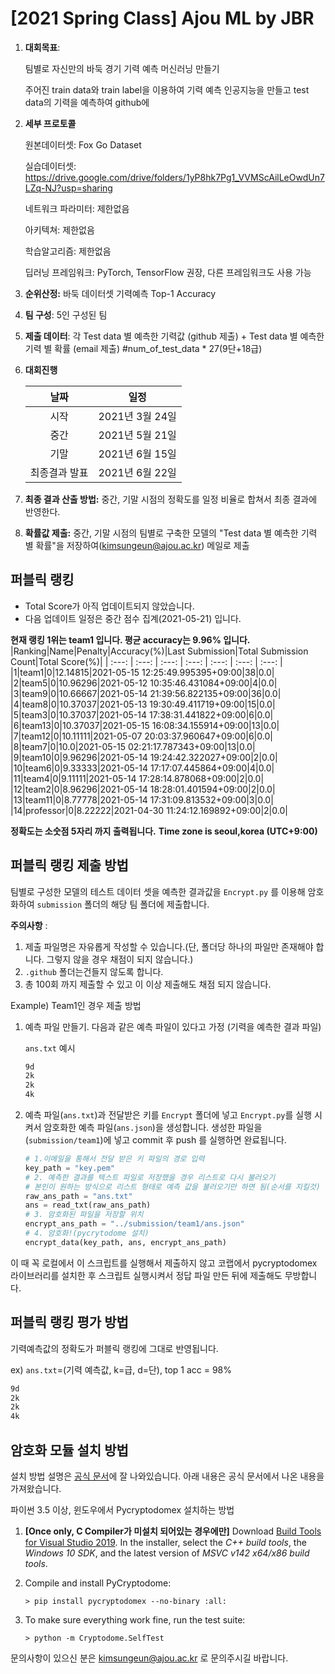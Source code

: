 # [2021 Spring Class] Ajou ML by JBR

1. **대회목표**: 
   
   팀별로 자신만의 바둑 경기 기력 예측 머신러닝  만들기
   
   주어진 train data와 train label을 이용하여 기력 예측 인공지능을 만들고 test data의 기력을 예측하여 github에 

2. **세부 프로토콜**

   원본데이터셋: Fox Go Dataset

   실습데이터셋: https://drive.google.com/drive/folders/1yP8hk7Pg1_VVMScAilLeOwdUn7LZq-NJ?usp=sharing

   네트워크 파라미터: 제한없음

   아키텍쳐: 제한없음

   학습알고리즘: 제한없음

   딥러닝 프레임워크: PyTorch, TensorFlow 권장, 다른 프레임워크도 사용 가능

3. **순위산정:** 바둑 데이터셋 기력예측 Top-1 Accuracy

4. **팀 구성**: 5인 구성된 팀

5. **제출 데이터**: 각 Test data 별 예측한 기력값 (github 제출) + Test data 별 예측한 기력 별 확률 (email 제출) #num_of_test_data * 27(9단+18급)

6. **대회진행**

   |     날짜      |      일정       |
   | :-----------: | :-------------: |
   |     시작      | 2021년 3월 24일 |
   |     중간      | 2021년 5월 21일 |
   |     기말      | 2021년 6월 15일 |
   | 최종결과 발표 | 2021년 6월 22일 |

7. **최종 결과 산출 방법:** 중간, 기말 시점의 정확도를 일정 비율로 합쳐서 최종 결과에 반영한다.

8. **확률값 제출:** 중간, 기말 시점의 팀별로 구축한 모델의 "Test data 별 예측한 기력 별 확률"을 저장하여(kimsungeun@ajou.ac.kr) 메일로 제출



## 퍼블릭 랭킹

  
- Total Score가 아직 업데이트되지 않았습니다. 
 - 다음 업데이트 일정은 중간 점수 집계(2021-05-21) 입니다.
  
**현재 랭킹 1위는 team1 입니다. 평균 accuracy는 9.96% 입니다.**
|Ranking|Name|Penalty|Accuracy(%)|Last Submission|Total Submission Count|Total Score(%)|
| :---: | :---: | :---: | :---: | :---: | :---: | :---: |
|1|team1|0|12.14815|2021-05-15 12:25:49.995395+09:00|38|0.0|
|2|team5|0|10.96296|2021-05-12 10:35:46.431084+09:00|4|0.0|
|3|team9|0|10.66667|2021-05-14 21:39:56.822135+09:00|36|0.0|
|4|team8|0|10.37037|2021-05-13 19:30:49.411719+09:00|15|0.0|
|5|team3|0|10.37037|2021-05-14 17:38:31.441822+09:00|6|0.0|
|6|team13|0|10.37037|2021-05-15 16:08:34.155914+09:00|13|0.0|
|7|team12|0|10.11111|2021-05-07 20:03:37.960647+09:00|6|0.0|
|8|team7|0|10.0|2021-05-15 02:21:17.787343+09:00|13|0.0|
|9|team10|0|9.96296|2021-05-14 19:24:42.322027+09:00|2|0.0|
|10|team6|0|9.33333|2021-05-14 17:17:07.445864+09:00|4|0.0|
|11|team4|0|9.11111|2021-05-14 17:28:14.878068+09:00|2|0.0|
|12|team2|0|8.96296|2021-05-14 18:28:01.401594+09:00|2|0.0|
|13|team11|0|8.77778|2021-05-14 17:31:09.813532+09:00|3|0.0|
|14|professor|0|8.22222|2021-04-30 11:24:12.169892+09:00|2|0.0|


**정확도는 소숫점 5자리 까지 출력됩니다.**
**Time zone is seoul,korea (UTC+9:00)**
## 퍼블릭 랭킹 제출 방법

팀별로 구성한 모델의 테스트 데이터 셋을 예측한 결과값을 `Encrypt.py` 를 이용해 암호화하여 `submission` 폴더의 해당 팀 폴더에 제출합니다. 

**주의사항** : 

1. 제출 파일명은 자유롭게 작성할 수 있습니다.(단, 폴더당 하나의 파일만 존재해야 합니다. 그렇지 않을 경우 채점이 되지 않습니다.)
2. `.github` 폴더는건들지 않도록 합니다.
3. 총 100회 까지 제출할 수 있고 이 이상 제출해도 채점 되지 않습니다.

Example) Team1인 경우 제출 방법

1. 예측 파일 만들기. 다음과 같은 예측 파일이 있다고 가정 (기력을 예측한 결과 파일)

   `ans.txt` 예시

   ```tex
   9d
   2k
   2k
   4k
   ```
   
   
   
2. 예측 파일(`ans.txt`)과 전달받은 키를 `Encrypt` 폴더에 넣고 `Encrypt.py`를 실행 시켜서 암호화한 예측 파일(`ans.json`)을 생성합니다. 
생성한 파일을 (`submission/team1`)에 넣고 commit 후 push 를 실행하면 완료됩니다.

   ```python
   # 1.이메일을 통해서 전달 받은 키 파일의 경로 입력
   key_path = "key.pem"
   # 2. 예측한 결과를 텍스트 파일로 저장했을 경우 리스트로 다시 불러오기
   # 본인이 원하는 방식으로 리스트 형태로 예측 값을 불러오기만 하면 됨(순서를 지킬것)
   raw_ans_path = "ans.txt"
   ans = read_txt(raw_ans_path)
   # 3. 암호화된 파일을 저장할 위치
   encrypt_ans_path = "../submission/team1/ans.json"
   # 4. 암호화!(pycrytodome 설치)
   encrypt_data(key_path, ans, encrypt_ans_path)
   ```

이 때 꼭 로컬에서 이 스크립트를 실행해서 제출하지 않고 코랩에서 pycryptodomex 라이브러리를 설치한 후 스크립트 실행시켜서 정답 파일 만든 뒤에 제출해도 무방합니다.



## 퍼블릭 랭킹 평가 방법

기력예측값의 정확도가 퍼블릭 랭킹에 그대로 반영됩니다.

ex) `ans.txt`=(기력 예측값, k=급, d=단), top 1 acc = 98%

```tex
9d
2k
2k
4k
```



## 암호화 모듈 설치 방법

설치 방법 설명은 [공식 문서](https://pycryptodome.readthedocs.io/en/latest/src/installation.html#windows-from-sources-python-3-5-and-newer)에 잘 나와있습니다. 아래 내용은 공식 문서에서 나온 내용을 가져왔습니다. 

파이썬 3.5 이상, 윈도우에서 Pycryptodomex 설치하는 방법

1. **[Once only, C Compiler가 미설치 되어있는 경우에만]** Download [Build Tools for Visual Studio 2019](https://visualstudio.microsoft.com/downloads/#build-tools-for-visual-studio-2019). In the installer, select the *C++ build tools*, the *Windows 10 SDK*, and the latest version of *MSVC v142 x64/x86 build tools*.

2. Compile and install PyCryptodome:

   ```
   > pip install pycryptodomex --no-binary :all:
   ```

3. To make sure everything work fine, run the test suite:

   ```
   > python -m Cryptodome.SelfTest
   ```



문의사항이 있으신 분은 kimsungeun@ajou.ac.kr 로 문의주시길 바랍니다.
